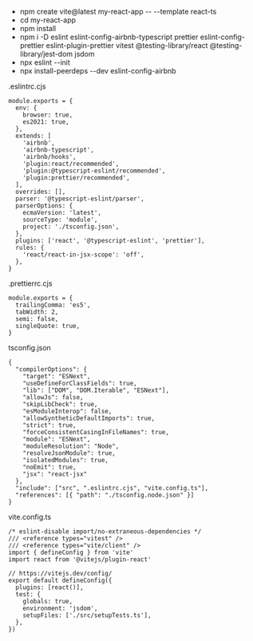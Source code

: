 * npm create vite@latest my-react-app -- --template react-ts
* cd my-react-app
* npm install
* npm i -D eslint eslint-config-airbnb-typescript prettier eslint-config-prettier eslint-plugin-prettier vitest @testing-library/react @testing-library/jest-dom jsdom
* npx eslint --init
* npx install-peerdeps --dev eslint-config-airbnb

.eslintrc.cjs

```
module.exports = {
  env: {
    browser: true,
    es2021: true,
  },
  extends: [
    'airbnb',
    'airbnb-typescript',
    'airbnb/hooks',
    'plugin:react/recommended',
    'plugin:@typescript-eslint/recommended',
    'plugin:prettier/recommended',
  ],
  overrides: [],
  parser: '@typescript-eslint/parser',
  parserOptions: {
    ecmaVersion: 'latest',
    sourceType: 'module',
    project: './tsconfig.json',
  },
  plugins: ['react', '@typescript-eslint', 'prettier'],
  rules: {
    'react/react-in-jsx-scope': 'off',
  },
}
```

.prettierrc.cjs

```
module.exports = {
  trailingComma: 'es5',
  tabWidth: 2,
  semi: false,
  singleQuote: true,
}
```

tsconfig.json

```
{
  "compilerOptions": {
    "target": "ESNext",
    "useDefineForClassFields": true,
    "lib": ["DOM", "DOM.Iterable", "ESNext"],
    "allowJs": false,
    "skipLibCheck": true,
    "esModuleInterop": false,
    "allowSyntheticDefaultImports": true,
    "strict": true,
    "forceConsistentCasingInFileNames": true,
    "module": "ESNext",
    "moduleResolution": "Node",
    "resolveJsonModule": true,
    "isolatedModules": true,
    "noEmit": true,
    "jsx": "react-jsx"
  },
  "include": ["src", ".eslintrc.cjs", "vite.config.ts"],
  "references": [{ "path": "./tsconfig.node.json" }]
}

```

vite.config.ts

```
/* eslint-disable import/no-extraneous-dependencies */
/// <reference types="vitest" />
/// <reference types="vite/client" />
import { defineConfig } from 'vite'
import react from '@vitejs/plugin-react'

// https://vitejs.dev/config/
export default defineConfig({
  plugins: [react()],
  test: {
    globals: true,
    environment: 'jsdom',
    setupFiles: ['./src/setupTests.ts'],
  },
})

```